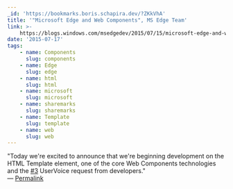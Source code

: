 ```yaml
---
_id: 'https://bookmarks.boris.schapira.dev/?ZKkVhA'
title: '"Microsoft Edge and Web Components", MS Edge Team'
link: >-
    https://blogs.windows.com/msedgedev/2015/07/15/microsoft-edge-and-web-components/
date: '2015-07-17'
tags:
    - name: Components
      slug: components
    - name: Edge
      slug: edge
    - name: html
      slug: html
    - name: microsoft
      slug: microsoft
    - name: sharemarks
      slug: sharemarks
    - name: Template
      slug: template
    - name: web
      slug: web
---
```


&quot;Today we're excited to announce that we're beginning development on the
HTML Template element, one of the core Web Components technologies and the
<a href="https://bookmarks.boris.schapira.dev/?addtag=3" title="Hashtag 3">#3</a>
UserVoice request from developers.&quot; <br>&#8212;
<a href="https://bookmarks.boris.schapira.dev/?ZKkVhA" title="Permalink">Permalink</a>
